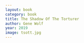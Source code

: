 ```yaml
---
layout: book
category: book
title: The Shadow Of The Torturer
author: Gene Wolf
year: 2019
image: tsott.jpg
---
```

